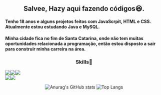 
## <center>Salvee, Hazy aqui fazendo códigos😆.<center>

#### Tenho  18 anos e alguns projetos feitos com JavaScrpit, HTML e CSS. Atualmente estou estudando Java e MySQL.   
#### Minha cidade fica no fim de Santa Catarina, onde não tem muitas oportunidades relacionada a programação, então estou disposto a sair para construir minha carreira na área.

### <center>Skills🚀<center>
<center><div style="display: flex">
    <div>
        <img src="https://img.shields.io/badge/Java-ED8B00?style=for-the-badge&logo=openjdk&logoColor=white"/>
    </div>
    <div>
        <img src="https://img.shields.io/badge/MySQL-00000F?style=for-the-badge&logo=mysql&logoColor=white"/>
    </div>   
        <img src="https://img.shields.io/badge/JavaScript-323330?style=for-the-badge&logo=javascript&logoColor=F7DF1E">
    </div> 
    <div style="display: flex"> 
    <div>
        <img src="https://img.shields.io/badge/CSS3-1572B6?style=for-the-badge&logo=css3&logoColor=white"/>
    </div> 
    <div>     
        <img src="https://img.shields.io/badge/HTML5-E34F26?style=for-the-badge&logo=html5&logoColor=white"/>
    </div>
</div>

![Anurag's GitHub stats](https://github-readme-stats.vercel.app/api?username=HazyKa&show_icons=true&theme=nightowl)
![Top Langs](https://github-readme-stats.vercel.app/api/top-langs/?username=HazyKa&layout=compact&theme=nightowl)
